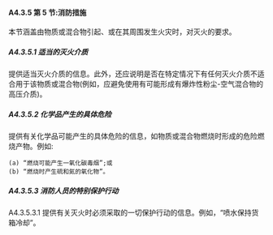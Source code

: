 <h4>A4.3.5 第 5 节:消防措施</h4>
<p>本节涵盖由物质或混合物引起、或在其周围发生火灾时，对灭火的要求。</p>
<h5>A4.3.5.1 适当的灭火介质</h5>
<p>提供适当灭火介质的信息。此外，还应说明是否在特定情况下有任何灭火介质不适合用于该物质或混合物(例如，应避免使用有可能形成有爆炸性粉尘-空气混合物的高压介质)。 </p>
<h5>A4.3.5.2 化学品产生的具体危险</h5>
<p>提供有关化学品可能产生的具体危险的信息，如物质或混合物燃烧时形成的危险燃烧产物。例如:

	(a) “燃烧可能产生一氧化碳毒烟”;或 
	(b) “燃烧时产生硫和氮的氧化物”。

</p>
<h5>A4.3.5.3 消防人员的特别保护行动</h5>
<p>A4.3.5.3.1 提供有关灭火时必须采取的一切保护行动的信息。例如，“喷水保持货箱冷却”。</p>